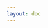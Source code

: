 ```yaml
---
layout: doc
---
```


<script setup>
import { onMounted } from 'vue'
import { useRouter } from 'vitepress'

onMounted(() => {
  const router = useRouter()
  router.go('/en/')
})
</script>

